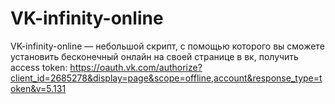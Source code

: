 # VK-infinity-online
VK-infinity-online — небольшой скрипт, с помощью которого вы сможете установить бесконечный онлайн на своей странице в вк,
получить access token: https://oauth.vk.com/authorize?client_id=2685278&display=page&scope=offline,account&response_type=token&v=5.131
